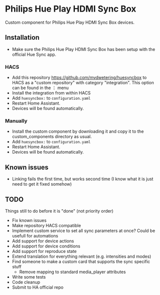 # Philips Hue Play HDMI Sync Box

Custom component for Philips Hue Play HDMI Sync Box devices.

## Installation

* Make sure the Philips Hue Play HDMI Sync Box has been setup with the official Hue Sync app.

### HACS

* Add this repository https://github.com/mvdwetering/huesyncbox to HACS as a "custom repository" with category "integration". This option can be found in the ⋮ menu
* Install the integration from within HACS
* Add `huesyncbox:` to `configuration.yaml`
* Restart Home Assistant.
* Devices will be found automatically.

### Manually

* Install the custom component by downloading it and copy it to the custom_components directory as usual.
* Add `huesyncbox:` to `configuration.yaml`
* Restart Home Assistant.
* Devices will be found automatically.

## Known issues

* Linking fails the first time, but works second time (I know what it is just need to get it fixed somehow)

## TODO

Things still to do before it is "done"
(not priority order)

* Fix known issues
* Make repository HACS compatible
* Implement custom service to set all sync parameters at once? Could be usefull for automations
* Add support for device actions
* Add support for device conditions
* Add support for reproduce state
* Extend translation for everything relevant (e.g. intensities and modes)
* Find someone to make a custom card that supports the sync specific stuff
  * Remove mapping to standard media_player attributes
* Write some tests
* Code cleanup
* Submit to HA official repo
